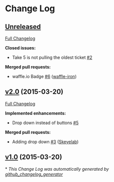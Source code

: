 # Change Log

## [Unreleased](https://github.com/Skeyelab/Take-N-Tickets/tree/HEAD)

[Full Changelog](https://github.com/Skeyelab/Take-N-Tickets/compare/v2.0...HEAD)

**Closed issues:**

- Take 5 is not pulling the oldest ticket [\#2](https://github.com/Skeyelab/Take-N-Tickets/issues/2)

**Merged pull requests:**

- waffle.io Badge [\#6](https://github.com/Skeyelab/Take-N-Tickets/pull/6) ([waffle-iron](https://github.com/waffle-iron))

## [v2.0](https://github.com/Skeyelab/Take-N-Tickets/tree/v2.0) (2015-03-20)

[Full Changelog](https://github.com/Skeyelab/Take-N-Tickets/compare/v1.0...v2.0)

**Implemented enhancements:**

- Drop down instead of buttons [\#5](https://github.com/Skeyelab/Take-N-Tickets/issues/5)

**Merged pull requests:**

- Adding drop down [\#3](https://github.com/Skeyelab/Take-N-Tickets/pull/3) ([Skeyelab](https://github.com/Skeyelab))

## [v1.0](https://github.com/Skeyelab/Take-N-Tickets/tree/v1.0) (2015-03-20)



\* *This Change Log was automatically generated by [github_changelog_generator](https://github.com/skywinder/Github-Changelog-Generator)*